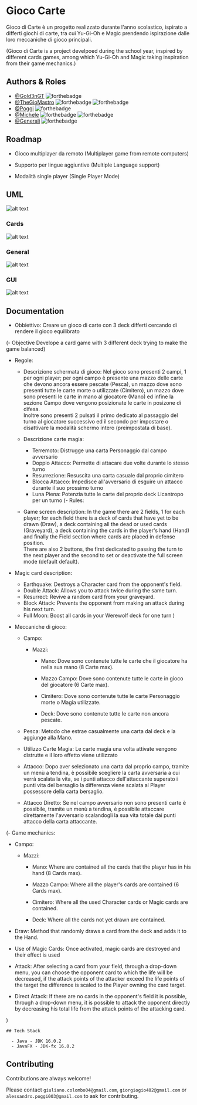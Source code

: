 
# Gioco Carte

Gioco di Carte è un progetto realizzato durante l'anno scolastico, ispirato a differti giochi di carte, tra cui Yu-Gi-Oh e Magic prendendo ispirazione dalle loro meccaniche di gioco principali.

(Gioco di Carte is a project develpoed during the school year, inspired by different cards games, among which Yu-Gi-Oh and Magic taking inspiration from their game mechanics.)


## Authors & Roles

- [@Gold3nGT](https://www.github.com/gold3ngt) ![forthebadge](https://img.shields.io/badge/Class:-Player,%20Campo,%20Gioco-red?style=flat-square)
- [@TheGioMastro](https://www.github.com/thegiomastro)  ![forthebadge](https://img.shields.io/badge/Class:-Main-red?style=flat-square) ![forthebadge](https://img.shields.io/badge/Other:-GUI-blue?style=flat-square)
- [@Poggi](https://www.github.com/poggi19) ![forthebadge](https://img.shields.io/badge/Class:-Carta,%20Magia,%20Personaggio-red?style=flat-square)
- [@Michele](https://www.github.com/celox56) ![forthebadge](https://img.shields.io/badge/Class:-MazzoCampo,%20Cimitero,%20Mazzo-red?style=flat-square) ![forthebadge](https://img.shields.io/badge/Other:-Grafica_Carte-blue?style=flat-square)
- [@Generali](https://www.github.com/perimetro) ![forthebadge](https://img.shields.io/badge/Class:-Descrizione,%20Deck,%20Mano-red?style=flat-square)

## Roadmap

- Gioco multiplayer da remoto (Multiplayer game from remote computers)

- Supporto per lingue aggiuntive (Multiple Language support)

- Modalità single player (Single Player Mode)

## UML
![alt text](https://github.com/TheGioMastro/Game_Card/blob/main/UML/UML_Progetto_gioco_carte.png?raw=true)

### Cards
![alt text](https://github.com/TheGioMastro/Game_Card/blob/main/UML/Carte_UML.png?raw=true)
### General
![alt text](https://github.com/TheGioMastro/Game_Card/blob/main/UML/Generale_UML.png?raw=true)
### GUI
![alt text](https://github.com/TheGioMastro/Game_Card/blob/main/UML/Grafica_UML.png?raw=true)

## Documentation

- Obbiettivo:
  Creare un gioco di carte con 3 deck differti cercando di rendere il gioco equilibrato
  
(- Objective
  Develope a card game with 3 different deck trying to make the game balanced)
  
- Regole:
  - Descrizione schermata di gioco:
      Nel gioco sono presenti 2 campi, 1 per ogni player; per ogni campo è presente una mazzo delle carte che devono ancora essere pescate (Pesca), un mazzo dove sono       presenti tutte le carte morte o utilizzate (Cimitero), un mazzo dove sono presenti le carte in mano al giocatore (Mano) ed infine la sezione Campo dove vengono         posizionate le carte in posizone di difesa.<br>
      Inoltre sono presenti 2 pulsati il primo dedicato al passaggio del turno al giocatore successivo ed il secondo per impostare o disattivare la modalità schermo         intero (preimpostata di base).
      
  - Descrizione carte magia:
      - Terremoto:
          Distrugge una carta Personaggio dal campo avversario
      - Doppio Attacco:
          Permette di attacare due volte durante lo stesso turno
      - Resurrezione:
          Resuscita una carta casuale dal proprio cimitero
      - Blocca Attacco:
          Impedisce all'avversario di esguire un attacco durante il suo prossimo turno
      - Luna Piena:
          Potenzia tutte le carte del proprio deck Licantropo per un turno
(- Rules:
  - Game screen description:
      In the game there are 2 fields, 1 for each player; for each field there is a deck of cards that have yet to be drawn (Draw), a deck containing all the dead or         used cards (Graveyard), a deck containing the cards in the player's hand (Hand) and finally the Field section where cards are placed in defense position.<br>
      There are also 2 buttons, the first dedicated to passing the turn to the next player and the second to set or deactivate the full screen mode (default default).
 
 - Magic card description:
      - Earthquake:
          Destroys a Character card from the opponent's field.
      - Double Attack:
          Allows you to attack twice during the same turn.
      - Resurrect:
          Revive a random card from your graveyard.
      - Block Attack:
          Prevents the opponent from making an attack during his next turn.
      - Full Moon:
          Boost all cards in your Werewolf deck for one turn
 )
 
- Meccaniche di gioco:
  - Campo:
    - Mazzi:
      - Mano:
        Dove sono contenute tutte le carte che il giocatore ha nella sua mano (8 Carte max).
        
      - Mazzo Campo:
        Dove sono contenute tutte le carte in gioco del giocatore (6 Carte max).
        
      - Cimitero:
        Dove sono contenute tutte le carte Personaggio morte o Magia utilizzate.
        
      - Deck:
        Dove sono contenute tutte le carte non ancora pescate.
        
  - Pesca:
    Metodo che estrae casualmente una carta dal deck e la aggiunge alla Mano.
    
  - Utilizzo Carte Magia:
    Le carte magia una volta attivate vengono distrutte e il loro effetto viene utilizzato 
    
  - Attacco:
    Dopo aver selezionato una carta dal proprio campo, tramite un menù a tendina, è possibile scegliere la carta avversaria a cui verrà scalata la vita, se i punti         attacco dell'attaccante superato i punti vita del bersaglio la differenza viene scalata al Player possessore della carta bersaglio.
    
  - Attacco Diretto:
    Se nel campo avversario non sono presenti carte è possibile, tramite un menù a tendina, è possibile attaccare direttamente l'avversario scalandogli la sua vita         totale dai punti attacco della carta attaccante.

(- Game mechanics:
  - Campo:
    - Mazzi:
      - Mano:
        Where are contained all the cards that the player has in his hand (8 Cards max).
        
      - Mazzo Campo:
        Where all the player's cards are contained (6 Cards max).
        
      - Cimitero:
        Where all the used Character cards or Magic cards are contained.
        
      - Deck:
        Where all the cards not yet drawn are contained.
        
  - Draw:
    Method that randomly draws a card from the deck and adds it to the Hand.
    
  - Use of Magic Cards:
    Once activated, magic cards are destroyed and their effect is used
    
  - Attack:
    After selecting a card from your field, through a drop-down menu, you can choose the opponent card to which the life will be decreased, if the attack points of the     attacker exceed the life points of the target the difference is scaled to the Player owning the card target.
    
  - Direct Attack:
    If there are no cards in the opponent's field it is possible, through a drop-down menu, it is possible to attack the opponent directly by decreasing his total life     from the attack points of the attacking card.

)

    ## Tech Stack

      - Java - JDK 16.0.2 
      - JavaFX - JDK-fx 16.0.2



## Contributing

Contributions are always welcome!

Please contact `giuliano.colombo04@gmail.com`, `giorgiogio402@gmail.com` or `alessandro.poggi003@gmail.com`
to ask for contributing.

